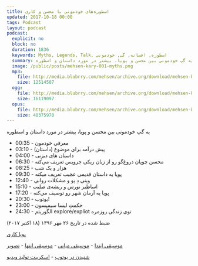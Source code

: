 ```yaml
---
title: اسطوره‌های خودمونی با محسن و کاری
updated: 2017-10-18 00:00
tags: Podcast
layout: podcast
podcast:
  explicit: no
  block: no
  duration: 1836
  keywords: Myths, Legends, Talk, اسطوره, افسانه, گپ, خودمونی
  summary: یه گپ خودمونی بین محسن و پویا، بیشتر در مورد داستان و اسطوره
  image: /public/posts/mehsen-kary-001-myths.png
  mp3:
    file: http://media.blubrry.com/mehsen/archive.org/download/mehsen-kary-001-myths/mehsen-kary-001-myths.mp3
    size: 12514507
  ogg:
    file: http://media.blubrry.com/mehsen/archive.org/download/mehsen-kary-001-myths/mehsen-kary-001-myths.ogg
    size: 16119097
  opus:
    file: http://media.blubrry.com/mehsen/archive.org/download/mehsen-kary-001-myths/mehsen-kary-001-myths.opus
    size: 40375970
---
```

یه گپ خودمونی بین محسن و پویا، بیشتر در مورد داستان و اسطوره

* 00:35 - معرفی خودمون
* 03:10 - پیش درآمد برای موضوع (داستان)
* 04:00 - داستان های دیزنی
* 06:30 - محسن چوپان دروغ‌گو رو از زبان ریکی جرویس تعریف می‌کنه
* 08:25 - هزار و یک شب
* 09:30 - پویا یه داستان قدیمی عجیب تعریف میکنه
* 12:40 - وینی دِ پو و مشکلات روانی
* 15:10 - اساطیر نورس و ریشه‌ی صلیب
* 17:20 - پویا یه آرمان شهر رو توصیف می‌کنه
* 20:30 - یوتوب!
* 23:00 - حکمتِ لیسا سیمپسون
* 24:30 - الگوریتم explore/expliot توی زندگی روزمره

ضبط شده در تاریخ ۲۶ مهر ۱۳۹۶ (۱۸ اکتبر ۲۰۱۷)

[پویا کاری](https://kary.us)

[موسیقی ابتدا](http://ccmixter.org/files/jlbrock44/56346) - 
[موسیقی میانی](http://ccmixter.org/files/cdk/53755) - 
[موسیقی انتها](http://ccmixter.org/files/airtone/56520) - 
[تصویر](https://www.flickr.com/photos/nam2_7676/4380563521/)

[شنیدن در یوتوب](https://youtu.be/ypyNvIZl-xc) - 
[اسکریپت تولید ویدیو](https://gist.github.com/mohsend/c91aaea9ada7c95f2ef6ad5273afa6a5)

